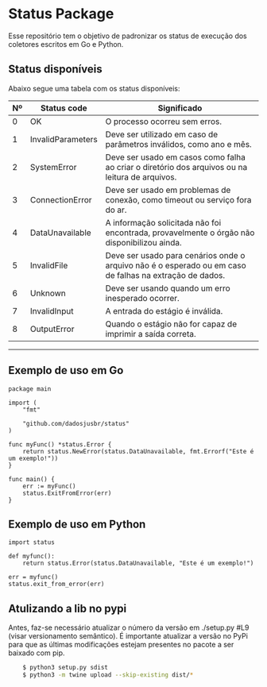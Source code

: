 # Status Package

Esse repositório tem o objetivo de padronizar os status de execução dos coletores escritos em Go e Python.

## Status disponíveis

Abaixo segue uma tabela com os status disponíveis:

|Nº| Status code | Significado |
|--|-------------|-------------|
|0|OK|O processo ocorreu sem erros.|
|1|InvalidParameters|Deve ser utilizado em caso de parâmetros inválidos, como ano e mês.|
|2|SystemError|Deve ser usado em casos como falha ao criar o diretório dos arquivos ou na leitura de arquivos.|
|3|ConnectionError|Deve ser usado em problemas de conexão, como timeout ou serviço fora do ar.|
|4|DataUnavailable|A informação solicitada não foi encontrada, provavelmente o órgão não disponibilizou ainda.|
|5|InvalidFile|Deve ser usado para cenários onde o arquivo não é o esperado ou em caso de falhas na extração de dados.|
|6|Unknown|Deve ser usando quando um erro inesperado ocorrer.|
|7|InvalidInput|A entrada do estágio é inválida.|
|8|OutputError|Quando o estágio não for capaz de imprimir a saída correta.|
______________

## Exemplo de uso em Go
```
package main

import (
	"fmt"

	"github.com/dadosjusbr/status"
)

func myFunc() *status.Error {
	return status.NewError(status.DataUnavailable, fmt.Errorf("Este é um exemplo!"))
}

func main() {
	err := myFunc()
	status.ExitFromError(err)
}
```

## Exemplo de uso em Python

```
import status

def myfunc():
    return status.Error(status.DataUnavailable, "Este é um exemplo!")

err = myfunc()
status.exit_from_error(err)
```
## Atulizando a lib no pypi

Antes, faz-se necessário atualizar o número da versão em ./setup.py #L9 (visar versionamento semântico).
É importante atualizar a versão no PyPi para que as últimas modificações estejam presentes no pacote a ser baixado com pip.

```sh
    $ python3 setup.py sdist
    $ python3 -m twine upload --skip-existing dist/*
```